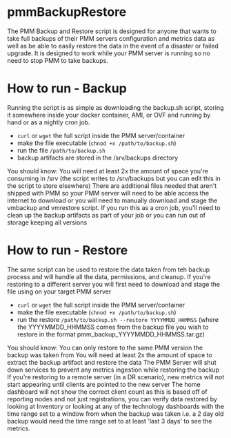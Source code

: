 # pmmBackupRestore
The PMM Backup and Restore script is designed for anyone that wants to take full backups of their PMM servers configuration and metrics data as well as be able to easily restore the data in the event of a disaster or failed upgrade.  It is designed to work while your PMM server is running so no need to stop PMM to take backups. 

# How to run - Backup
Running the script is as simple as downloading the backup.sh script, storing it somewhere inside your docker container, AMI, or OVF and running by hand or as a nightly cron job. 
* `curl` or `wget` the full script inside the PMM server/container
* make the file executable (`chnod +x /path/to/backup.sh`)
* run the file `/path/to/backup.sh`
* backup artifacts are stored in the /srv/backups directory

You should know:
You will need at least 2x the amount of space you're consuming in /srv (the script writes to /srv/backups but you can edit this in the script to store elsewhere)
There are additional files needed that aren't shipped with PMM so your PMM server will need to be able access the internet to download or you will need to manually download and stage the vmbackup and vmrestore script. 
If you run this as a cron job, you'll need to clean up the backup artifacts as part of your job or you can run out of storage keeping all versions


# How to run - Restore
The same script can be used to restore the data taken from teh backup process and will handle all the data, permissions, and cleanup.  If you're restoring to a different server you will first need to download and stage the file using on your target PMM server
* `curl` or `wget` the full script inside the PMM server/container
* make the file executable (`chnod +x /path/to/backup.sh`)
* run the restore `/path/to/backup.sh --restore YYYYMMDD_HHMMSS` (where the YYYYMMDD_HHMMSS comes from the backup file you wish to restore in the format pmm_backup_YYYYMMDD_HHMMSS.tar.gz)

You should know:
You can only restore to the same PMM version the backup was taken from
You will need at least 2x the amount of space to extract the backup artifact and restore the data
The PMM Server will shut down services to prevent any metrics ingestion while restoring the backup
If you're restoring to a remote server (in a DR scenario), new metrics will not start appearing until clients are pointed to the new server
The home dashboard will not show the correct client count as this is based off of reporting nodes and not just registrations, you can verify data restored by looking at Inventory or looking at any of the technology dashboards with the time range set to a window from when the backup was taken i.e. a 2 day old backup would need the time range set to at least 'last 3 days' to see the metrics.  
